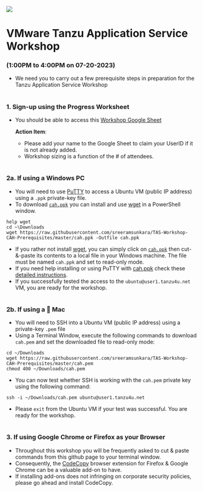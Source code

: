 ![](./images/vmware-logo.png)

# VMware Tanzu Application Service Workshop 
### (1:00PM to 4:00PM on 07-20-2023)

- We need you to carry out a few prerequisite steps in preparation for the Tanzu Application Service Workshop

#
### 1. Sign-up using the Progress Worksheet

- You should be able to access this [Workshop Google Sheet](https://docs.google.com/spreadsheets/d/1IRY5QVNfI5fkrqmpbwCagM5kffEysAnsXoYI68mdlKo/edit?usp=sharing) 
    
  **Action Item**:
  - Please add your name to the Google Sheet to claim your UserID if it is not already added.
  - Workshop sizing is a function of the # of attendees.

#
### 2a. If using a Windows PC
- You will need to use [PuTTY](https://github.com/sreeramsunkara/TAS-Workshop-CAH-Prerequisites/blob/master/PuTTY_and_SSH.md) to access a Ubuntu VM (public IP address) using a `.ppk` private-key file.
- To download [`cah.ppk`](https://github.com/sreeramsunkara/TAS-Workshop-CAH-Prerequisites/blob/master/cah.ppk) you can install and use [wget](http://downloads.sourceforge.net/gnuwin32/wget-1.11.4-1-setup.exe) in a PowerShell window.
```
help wget
cd ~\Downloads
wget https://raw.githubusercontent.com/sreeramsunkara/TAS-Workshop-CAH-Prerequisites/master/cah.ppk -Outfile cah.ppk
```
- If you rather not install [wget](http://gnuwin32.sourceforge.net/packages/wget.htm), you can simply click on [`cah.ppk`](https://raw.githubusercontent.com/sreeramsunkara/TAS-Workshop-CAH-Prerequisites/master/cah.ppk) then cut-&-paste its contents to a local file in your Windows machine. The file must be named `cah.ppk` and set to read-only mode.
- If you need help installing or using PuTTY with [cah.ppk](https://raw.githubusercontent.com/sreeramsunkara/TAS-Workshop-CAH-Prerequisites/master/cah.ppk) check these [detailed instructions](https://github.com/sreeramsunkara/TAS-Workshop-CAH-Prerequisites/blob/master/PuTTY_and_SSH.md).
- If you successfully tested the access to the `ubuntu@user1.tanzu4u.net` VM, you are ready for the workshop.

#
### 2b. If using a  Mac 
- You will need to SSH into a Ubuntu VM (public IP address) using a private-key `.pem` file
- Using a Terminal Window, execute the following commands to download `cah.pem` and set the downloaded file to read-only mode:
```
cd ~/Downloads
wget https://raw.githubusercontent.com/sreeramsunkara/TAS-Workshop-CAH-Prerequisites/master/cah.pem
chmod 400 ~/Downloads/cah.pem
```
- You can now test whether SSH is working with the `cah.pem` private key using the following command:
```
ssh -i ~/Downloads/cah.pem ubuntu@user1.tanzu4u.net
```
- Please `exit` from the Ubuntu VM if your test was successful. You are ready for the workshop.

#
### 3. If using Google Chrome or Firefox as your Browser

- Throughout this workshop you will be frequently asked to cut & paste commands from this github page to your terminal window.
- Consequently, the [CodeCopy](https://github.com/zenorocha/codecopy#install) browser extension for Firefox & Google Chrome can be a valuable add-on to have. 
- If installing add-ons does not infringing on corporate security policies, please go ahead and install CodeCopy.


#



